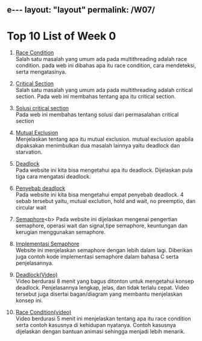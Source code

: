 e---
layout: "layout"
permalink: /W07/
---

# Top 10 List of Week 0

1. [Race Condition](https://www.baeldung.com/cs/race-conditions)<br>
Salah satu masalah yang umum ada pada multithreading adalah race condition. pada web ini dibahas apa itu race condition, cara mendeteksi, serta mengatasinya.  

2. [Critical Section](https://www.geeksforgeeks.org/g-fact-70/)<br>
Salah satu masalah yang umum ada pada multithreading adalah critical section. Pada web ini membahas tentang apa itu critical section.

3. [Solusi critical section](http://www2.cs.uregina.ca/~hamilton/courses/330/notes/synchro/node3.html)<br>
Pada web ini membahas tentang solusi dari permasalahan critical section 

4. [Mutual Exclusion](https://sites.google.com/a/student.unsika.ac.id/riadhi-sigaluhpakuan/home-1/mutualexclusion)<br>
Menjelaskan tentang apa itu mutual exclusion. mutual exclusion apabila dipaksakan menimbulkan dua masalah lainnya yaitu deadlock dan starvation.

5. [Deadlock](https://www.geeksforgeeks.org/introduction-of-deadlock-in-operating-system/)<br>
Pada website ini kita bisa mengetahui apa itu deadlock. Dijelaskan pula tiga cara mengatasi deadlock. 

6. [Penyebab deadlock](https://sites.google.com/a/student.unsika.ac.id/karaos/deadlock-pada-sistem-operasi/4-kondisi-penyebab-deadlock)<br>
Pada website ini kita bisa mengetahui empat penyebab deadlock. 4 sebab tersebut yaitu, mutual exclution, hold and wait, no preemptio, dan circular wait

7. [Semaphore](https://www.tutorialspoint.com/semaphores-in-operating-system#:~:text=Semaphores%20are%20integer%20variables%20that,are%20used%20for%20process%20synchronization.&text=The%20wait%20operation%20decrements%20the,S%2C%20if%20it%20is%20positive.)<b>
Pada website ini dijelaskan mengenai pengertian semaphore, operasi wait dan signal,tipe semaphore,  keuntungan dan kerugian menggunakan semaphore.

8. [Implementasi Semaphore]()<br>
Website ini menjelaskan semaphore dengan lebih dalam lagi. Diberikan juga contoh kode implementasi semaphore dalam bahasa C serta penjelasannya.

9. [Deadlock(Video)](https://www.youtube.com/watch?v=MYgmmJJfdBg)<br>
Video berdurasi 8 menit yang bagus ditonton untuk mengetahui konsep deadlock. Penjelasannya lengkap, jelas, dan tidak terlalu cepat. Video tersebut juga disertai 
bagan/diagram yang membantu menjelaskan konsep ini.

10. [Race Condition(video)](https://www.youtube.com/watch?v=s8_ZxcG7Jco)<br>
Video berdurasi 5 menit ini menjelaskan tentang apa itu race condition serta contoh kasusnya di kehidupan nyatanya. Contoh kasusnya dijelaskan dengan 
bantuan animasi sehingga menjadi lebih menarik.
